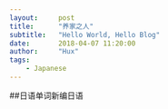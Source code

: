 ```yaml
---
layout:     post
title:      "养家之人"
subtitle:   "Hello World, Hello Blog"
date:       2018-04-07 11:20:00
author:     "Hux"
tags:
    - Japanese
---
```

##日语单词新编日语
